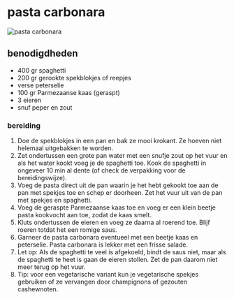 # pasta carbonara

![pasta carbonara](https://www.leukerecepten.nl/wp-content/uploads/2022/07/pasta-carbonara_recept.jpg)

## benodigdheden
* 400 gr spaghetti
* 200 gr gerookte spekblokjes of reepjes
* verse peterselie
* 100 gr Parmezaanse kaas (geraspt)
* 3 eieren
* snuf peper en zout

### bereiding
1. Doe de spekblokjes in een pan en bak ze mooi krokant. Ze hoeven niet helemaal uitgebakken te worden.
2. Zet ondertussen een grote pan water met een snufje zout op het vuur en als het water kookt voeg je de spaghetti toe. Kook de spaghetti in ongeveer 10 min al dente (of check de verpakking voor de bereidingswijze).
3. Voeg de pasta direct uit de pan waarin je het hebt gekookt toe aan de pan met spekjes toe en schep er doorheen. Zet het vuur uit van de pan met spekjes en spaghetti.
4. Voeg de geraspte Parmezaanse kaas toe en voeg er een klein beetje pasta kookvocht aan toe, zodat de kaas smelt.
5. Kluts ondertussen de eieren en voeg ze daarna al roerend toe. Blijf roeren totdat het een romige saus.
6. Garneer de pasta carbonara eventueel met een beetje kaas en peterselie. Pasta carbonara is lekker met een frisse salade.
7. Let op: Als de spaghetti te veel is afgekoeld, bindt de saus niet, maar als de spaghetti te heet is gaan de eieren stollen. Zet de pan daarom niet meer terug op het vuur.
8. Tip: voor een vegetarische variant kun je vegetarische spekjes gebruiken of ze vervangen door champignons of gezouten cashewnoten.